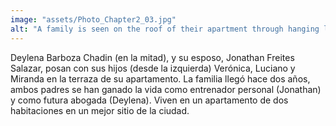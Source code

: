 ```yaml
---
image: "assets/Photo_Chapter2_03.jpg"
alt: "A family is seen on the roof of their apartment through hanging laundry"
---
```

Deylena Barboza Chadin (en la mitad), y su esposo, Jonathan Freites Salazar, posan con sus hijos (desde la izquierda) Verónica, Luciano y Miranda en la terraza de su apartamento. La familia llegó hace dos años, ambos padres se han ganado la vida como entrenador personal (Jonathan) y como futura abogada (Deylena). Viven en un apartamento de dos habitaciones en un mejor sitio de la ciudad.